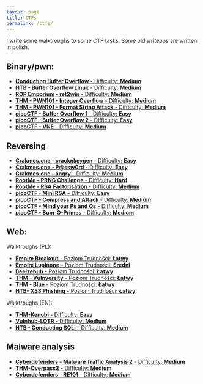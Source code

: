 ```yaml
---
layout: page
title: CTFs
permalink: /ctfs/
---
```



<script src="https://tryhackme.com/badge/1373347"></script>

I write some walktroughs to some CTF tasks. Some old writeups are written in polish.

## **Binary/pwn:**

* [**Conducting Buffer Overflow** - Difficulty: **Medium**](https://adi7312.github.io/ctfs/BufferOverflow/)
* [**HTB - Buffer Overflow Linux** - Difficulty: **Medium**](https://adi7312.github.io/ctfs/HTB-BufferOverflowLinux/)
* [**ROP Emporium - ret2win** - Difficulty: **Medium**](https://adi7312.github.io/ctfs/ROP%20Emporium%20ret2win/)
* [**THM - PWN101 - Integer Overflow** - Difficulty: **Medium**](https://adi7312.github.io/ctfs/THM%20-%20PWN101%20-%20Integer%20Overflow/)
* [**THM - PWN101 - Format String Attack** - Difficulty: **Medium**](https://adi7312.github.io/ctfs/THM%20-%20PWN101%20-%20Format%20String/)
* [**picoCTF - Buffer Overflow 1** - Difficulty: **Easy**](https://adi7312.github.io/ctfs/picoctf%20-%20buffer%20overflow%201/)
* [**picoCTF - Buffer Overflow 2** - Difficulty: **Easy**](https://adi7312.github.io/ctfs/picoctf%20-%20buffer%20overflow%202/)
* [**picoCTF - VNE** - Difficulty: **Medium**](https://adi7312.github.io/ctfs/picoctf%20-%20VNE/)

## **Reversing**

* [**Crakmes.one - cracknkeygen** - Difficulty: **Easy**](https://adi7312.github.io/ctfs/Crackmes%20-%20Keygen/)
* [**Crakmes.one - P@ssw0rd** - Difficulty: **Easy**](https://adi7312.github.io/ctfs/Crakcmes%20-%20P%40ssword/)
* [**Crakmes.one - angry** - Difficulty: **Medium**](https://adi7312.github.io/ctfs/Crackmes%20-%20angry/)
* [**RootMe - PRNG Challenge** - Difficulty: **Hard**](https://adi7312.github.io/ctfs/RootMe%20-%20PRNG%20Challenge/)
* [**RootMe - RSA Factorisation** - Difficulty: **Medium**](https://adi7312.github.io/ctfs/RootMe%20-%20RSA%20Factorisation/)
* [**picoCTF - Mini RSA** - Difficulty: **Easy**](https://adi7312.github.io/ctfs/picoctf%20-%20Mini%20RSA/)
* [**picoCTF - Compress and Attack** - Difficulty: **Medium**](https://adi7312.github.io/ctfs/picoctf%20-%20Compress%20and%20Attack/)
* [**picoCTF - Mind your Ps and Qs** - Difficulty: **Medium**](https://adi7312.github.io/ctfs/picoctf%20-%20mind%20your%20Ps%20and%20Qs/)
* [**picoCTF - Sum-O-Primes** - Difficulty: **Medium**](https://adi7312.github.io/ctfs/picoctf%20-%20Sum-O-Primes/)

## **Web:**

Walktroughs (PL):

* [**Empire Breakout** - Poziom Trudności: **Łatwy**](https://adi7312.github.io/ctfs/VulnHub%20-%20Empire%20Breakout/)
* [**Empire Lupinone** - Poziom Trudności: **Średni**](https://adi7312.github.io/ctfs/VulnHub%20-%20Empire%20Lupin/)
* [**Beelzebub** - Poziom Trudności: **Łatwy**](https://adi7312.github.io/ctfs/Vulnhub%20-%20Beelzebub/)
* [**THM - Vulnversity** - Poziom Trudności: **Łatwy**](https://adi7312.github.io/ctfs/THM-Vulnversity/)
* [**THM - Blue** - Poziom Trudności: **Łatwy**](https://adi7312.github.io/ctfs/THM-%20Blue/)
* [**HTB- XSS Phishing** - Poziom Trudności: **Łatwy**](https://adi7312.github.io/ctfs/HTB%20-%20XSS%20Phishing/)

Walktroughs (EN):

* [**THM-Kenobi** - Difficulty: **Easy**](https://adi7312.github.io/ctfs/THM-Kenobi/)
* [**Vulnhub-LOTR** - Difficulty: **Medium**](https://adi7312.github.io/ctfs/Vulnhub%20-%20Lord%20Of%20The%20Root/)
* [**HTB - Conducting SQLi** - Difficulty: **Medium**](https://adi7312.github.io/ctfs/HTB-SQLi/)

## **Malware analysis**

* [**Cyberdefenders - Malware Traffic Analysis 2** - Difficulty: **Medium**](https://adi7312.github.io/ctfs/CyberDefender%20-%20Malware%20Traffic%20Analysis%202)
* [**THM-Overpass2** - Difficulty: **Medium**](https://adi7312.github.io/ctfs/THM-Overpass2/)
* [**Cyberdefenders - RE101** - Difficulty: **Medium**](https://adi7312.github.io/ctfs/Cyberdefenders%20-%20RE101)
